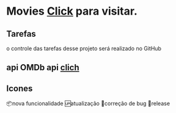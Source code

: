 # Movies   [Click](https://escame-movies.netlify.app/) para visitar.

## Tarefas

o controle das tarefas desse projeto será realizado no GitHub

## api OMDb api [clich](http://www.omdbapi.com/)

## Icones

:package:nova funcionalidade
:up:atualização
:bug:correção de bug
:checkered_flag:release
